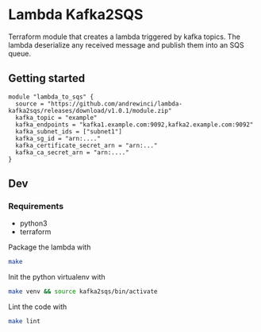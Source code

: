 # Lambda Kafka2SQS

Terraform module that creates a lambda triggered by kafka topics.
The lambda deserialize any received message and publish them into an SQS queue.

## Getting started

```hcl
module "lambda_to_sqs" {
  source = "https://github.com/andrewinci/lambda-kafka2sqs/releases/download/v1.0.1/module.zip"
  kafka_topic = "example"
  kafka_endpoints = "kafka1.example.com:9092,kafka2.example.com:9092"
  kafka_subnet_ids = ["subnet1"]
  kafka_sg_id = "arn:...."
  kafka_certificate_secret_arn = "arn:..."
  kafka_ca_secret_arn = "arn:...."
}
```


## Dev

### Requirements
- python3
- terraform

Package the lambda with
```bash
make
```

Init the python virtualenv with
```bash
make venv && source kafka2sqs/bin/activate
```

Lint the code with
```bash
make lint
```

